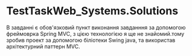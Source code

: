 # TestTaskWeb_Systems.Solutions
В завданні є обов'язковий пункт виконання завданння за допомогою фреймоврка Spring MVC, з цією технологією я ще не знайомий.тому зробив проект за допомогою біліотеки Swing java, та використав архітектурний паттерн MVC.
